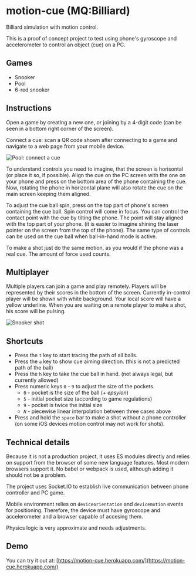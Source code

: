 # motion-cue (MQ:Billiard)
Billiard simulation with motion control.

This is a proof of concept project to test using phone's gyroscope and accelerometer to control an object (cue) on a PC.

## Games
- Snooker
- Pool
- 6-red snooker

## Instructions
Open a game by creating a new one, or joining by a 4-digit code (can be seen in a bottom right corner of the screen).

Connect a cue: scan a QR code shown after connecting to a game and navigate to a web page from your mobile device.

![Pool: connect a cue](https://user-images.githubusercontent.com/8505995/82755953-ab929680-9ddf-11ea-933f-8e626f424b4b.png)

To understand controls you need to imagine, that the screen is horisontal (or place it so, if possible).
Align the cue on the PC screen with the one on your phone and press on the bottom area of the phone containing the cue.
Now, rotating the phone in horizontal plane will also rotate the cue on the main screen keeping them aligned.

To adjust the cue ball spin, press on the top part of phone's screen containing the cue ball. Spin control will come in focus.
You can control the contact point with the cue by tilting the phone. The point will stay aligned with the top part of your phone.
(it is easier to imagine shining the laser pointer on the screen from the top of the phone).
The same type of controls can be used on the cue ball when ball-in-hand mode is active.

To make a shot just do the same motion, as you would if the phone was a real cue. The amount of force used counts.

## Multiplayer

Multiple players can join a game and play remotely. Players will be represented by their scores in the bottom of the screen.
Currently in-control player will be shown with white background. Your local score will have a yellow underline. When you are waiting on a remote player to make a shot, his score will be pulsing.

![Snooker shot](https://user-images.githubusercontent.com/8505995/82756081-70449780-9de0-11ea-9344-09827cb72a08.png)

## Shortcuts
- Press the `t` key to start tracing the path of all balls.
- Press the `a` key to show cue aiming direction. (this is not a predicted path of the ball)
- Press the `h` key to take the cue ball in hand. (not always legal, but currently allowed)
- Press numeric keys `0` - `9` to adjust the size of the pockets.
    - `0` - pocket is the size of the ball (*+ epsylon*)
    - `5` - initial pocket size (according to game regulations)
    - `9` - pocket is twice the initial size
    - *`N`* - piecewise linear interpolation between three cases above
- Press and hold the `space` bar to make a shot without a phone controller (on some iOS devices motion control may not work for shots).

## Technical details

Because it is not a production project, it uses ES modules directly and relies on support from the browser of some new language features.
Most modern browsers support it. No babel or webpack is used, although adding it should not be a problem.

The project uses Socket.IO to establish live communication between phone controller and PC game.

Mobile environment relies on `deviceorientation` and `devicemotion` events for positioning. Therefore, the device must have gyroscope and accelerometer and a browser capable of accesing them.

Physics logic is very approximate and needs adjustments.

## Demo
You can try it out at: [https://motion-cue.herokuapp.com/](https://motion-cue.herokuapp.com/)
